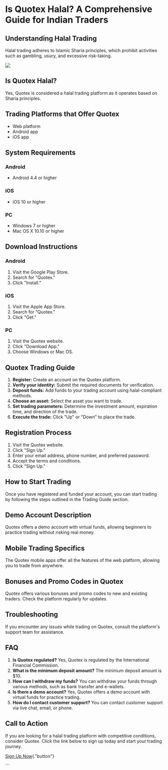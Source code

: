 # Is Quotex Halal? A Comprehensive Guide for Indian Traders

## Understanding Halal Trading

Halal trading adheres to Islamic Sharia principles, which prohibit
activities such as gambling, usury, and excessive risk-taking.

[![](https://static.quotex.io/files/4_en/300_250.jpg)](https://traff.sbs/brokerqxlid)

## Is Quotex Halal?

Yes, Quotex is considered a halal trading platform as it operates based
on Sharia principles.

## Trading Platforms that Offer Quotex

-   Web platform
-   Android app
-   iOS app

## System Requirements

### Android

-   Android 4.4 or higher

### iOS

-   iOS 10 or higher

### PC

-   Windows 7 or higher
-   Mac OS X 10.10 or higher

## Download Instructions

### Android

1.  Visit the Google Play Store.
2.  Search for "Quotex."
3.  Click "Install."

### iOS

1.  Visit the Apple App Store.
2.  Search for "Quotex."
3.  Click "Get."

### PC

1.  Visit the Quotex website.
2.  Click "Download App."
3.  Choose Windows or Mac OS.

## Quotex Trading Guide

1.  **Register:** Create an account on the Quotex platform.
2.  **Verify your identity:** Submit the required documents for
    verification.
3.  **Deposit funds:** Add funds to your trading account using
    halal-compliant methods.
4.  **Choose an asset:** Select the asset you want to trade.
5.  **Set trading parameters:** Determine the investment amount,
    expiration time, and direction of the trade.
6.  **Execute the trade:** Click "Up" or "Down" to place the
    trade.

## Registration Process

1.  Visit the Quotex website.
2.  Click "Sign Up."
3.  Enter your email address, phone number, and preferred password.
4.  Accept the terms and conditions.
5.  Click "Sign Up."

## How to Start Trading

Once you have registered and funded your account, you can start trading
by following the steps outlined in the Trading Guide section.

## Demo Account Description

Quotex offers a demo account with virtual funds, allowing beginners to
practice trading without risking real money.

## Mobile Trading Specifics

The Quotex mobile apps offer all the features of the web platform,
allowing you to trade from anywhere.

## Bonuses and Promo Codes in Quotex

Quotex offers various bonuses and promo codes to new and existing
traders. Check the platform regularly for updates.

## Troubleshooting

If you encounter any issues while trading on Quotex, consult the
platform\'s support team for assistance.

## FAQ

1.  **Is Quotex regulated?** Yes, Quotex is regulated by the
    International Financial Commission.
2.  **What is the minimum deposit amount?** The minimum deposit amount
    is $10.
3.  **How can I withdraw my funds?** You can withdraw your funds through
    various methods, such as bank transfer and e-wallets.
4.  **Is there a demo account?** Yes, Quotex offers a demo account with
    virtual funds for practice trading.
5.  **How do I contact customer support?** You can contact customer
    support via live chat, email, or phone.

## Call to Action

If you are looking for a halal trading platform with competitive
conditions, consider Quotex. Click the link below to sign up today and
start your trading journey.

[Sign Up
Now](\%22https://broker-qx.pro/sign-up/?lid=1102511\%22){."button"}

\`\`\`

